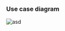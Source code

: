 ### Use case diagram
![asd](https://github.com/user-attachments/assets/b12ffffe-416d-41bd-a299-ae97f1711c38)
